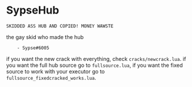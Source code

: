 # SypseHub
```
SKIDDED ASS HUB AND COPIED! MONEY WAWSTE
```
the gay skid who made the hub
```
    - Sypse#6005
```
if you want the new crack with everything, check ``cracks/newcrack.lua``.
if you want the full hub source go to ``fullsource.lua``, if you want the fixed source to work with your executor go to ``fullsource_fixedcracked_works.lua``.
